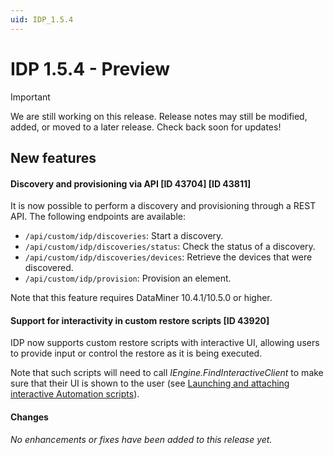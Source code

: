 ```yaml
---
uid: IDP_1.5.4
---
```


# IDP 1.5.4 - Preview

> [!IMPORTANT]
> We are still working on this release. Release notes may still be modified, added, or moved to a later release. Check back soon for updates!

## New features

#### Discovery and provisioning via API [ID 43704] [ID 43811]

It is now possible to perform a discovery and provisioning through a REST API. The following endpoints are available:

- `/api/custom/idp/discoveries`: Start a discovery.
- `/api/custom/idp/discoveries/status`: Check the status of a discovery.
- `/api/custom/idp/discoveries/devices`: Retrieve the devices that were discovered.
- `/api/custom/idp/provision`: Provision an element.

Note that this feature requires DataMiner 10.4.1/10.5.0 or higher.

#### Support for interactivity in custom restore scripts [ID 43920]

IDP now supports custom restore scripts with interactive UI, allowing users to provide input or control the restore as it is being executed.

Note that such scripts will need to call *IEngine.FindInteractiveClient* to make sure that their UI is shown to the user (see [Launching and attaching interactive Automation scripts](xref:Launching_and_attaching_interactive_Automation_scripts#launching-a-script-from-non-ui-contexts-scheduler-correlation-qaction-other-non-interactive-scripts)).

#### Changes

*No enhancements or fixes have been added to this release yet.*
